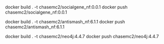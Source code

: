 docker build . -t chasemc2/socialgene_nf:0.0.1
docker push chasemc2/socialgene_nf:0.0.1

docker build . -t chasemc2/antismash_nf:6.1.1
docker push chasemc2/antismash_nf:6.1.1


docker build . -t chasemc2/neo4j:4.4.7
docker push chasemc2/neo4j:4.4.7
